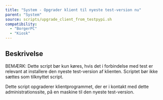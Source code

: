 ```yaml
---
title: "System - Opgrader klient til nyeste test-version nu"
parent: "System"
source: scripts/upgrade_client_from_testpypi.sh
compatibility: 
  - "BorgerPC"
  - "Kiosk"
---
```


## Beskrivelse
BEMÆRK:
Dette script bør kun køres, hvis det i forbindelse med test er relevant at installere den nyeste test-version af klienten.
Scriptet bør ikke sættes som tilknyttet script.

Dette script opgraderer klientprogrammet, der er i kontakt med dette administrationssite, på en maskine til den nyeste test-version.